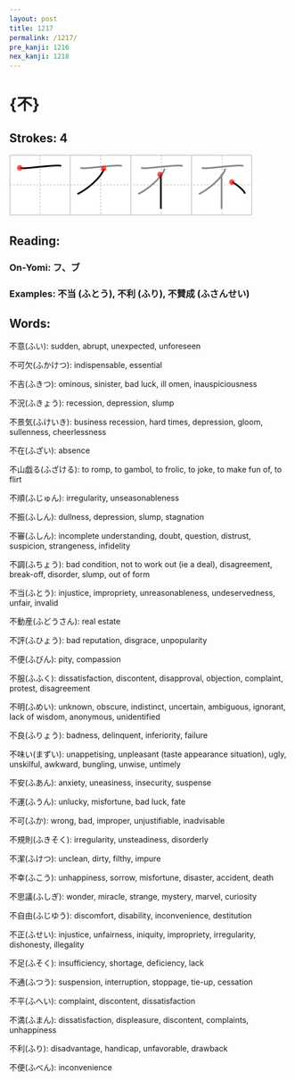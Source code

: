 ```yaml
---
layout: post
title: 1217
permalink: /1217/
pre_kanji: 1216
nex_kanji: 1218
---
```


# {不}

## Strokes: 4

<div class="stroke"><img src="../images/E4B88D.png" /></div>

## Reading:

### On-Yomi: フ、ブ

### Examples: 不当 (ふとう), 不利 (ふり), 不賛成 (ふさんせい)

## Words:

不意(ふい): sudden, abrupt, unexpected, unforeseen

不可欠(ふかけつ): indispensable, essential

不吉(ふきつ): ominous, sinister, bad luck, ill omen, inauspiciousness

不況(ふきょう): recession, depression, slump

不景気(ふけいき): business recession, hard times, depression, gloom, sullenness, cheerlessness

不在(ふざい): absence

不山戯る(ふざける): to romp, to gambol, to frolic, to joke, to make fun of, to flirt

不順(ふじゅん): irregularity, unseasonableness

不振(ふしん): dullness, depression, slump, stagnation

不審(ふしん): incomplete understanding, doubt, question, distrust, suspicion, strangeness, infidelity

不調(ふちょう): bad condition, not to work out (ie a deal), disagreement, break-off, disorder, slump, out of form

不当(ふとう): injustice, impropriety, unreasonableness, undeservedness, unfair, invalid

不動産(ふどうさん): real estate

不評(ふひょう): bad reputation, disgrace, unpopularity

不便(ふびん): pity, compassion

不服(ふふく): dissatisfaction, discontent, disapproval, objection, complaint, protest, disagreement

不明(ふめい): unknown, obscure, indistinct, uncertain, ambiguous, ignorant, lack of wisdom, anonymous, unidentified

不良(ふりょう): badness, delinquent, inferiority, failure

不味い(まずい): unappetising, unpleasant (taste appearance situation), ugly, unskilful, awkward, bungling, unwise, untimely

不安(ふあん): anxiety, uneasiness, insecurity, suspense

不運(ふうん): unlucky, misfortune, bad luck, fate

不可(ふか): wrong, bad, improper, unjustifiable, inadvisable

不規則(ふきそく): irregularity, unsteadiness, disorderly

不潔(ふけつ): unclean, dirty, filthy, impure

不幸(ふこう): unhappiness, sorrow, misfortune, disaster, accident, death

不思議(ふしぎ): wonder, miracle, strange, mystery, marvel, curiosity

不自由(ふじゆう): discomfort, disability, inconvenience, destitution

不正(ふせい): injustice, unfairness, iniquity, impropriety, irregularity, dishonesty, illegality

不足(ふそく): insufficiency, shortage, deficiency, lack

不通(ふつう): suspension, interruption, stoppage, tie-up, cessation

不平(ふへい): complaint, discontent, dissatisfaction

不満(ふまん): dissatisfaction, displeasure, discontent, complaints, unhappiness

不利(ふり): disadvantage, handicap, unfavorable, drawback

不便(ふべん): inconvenience
